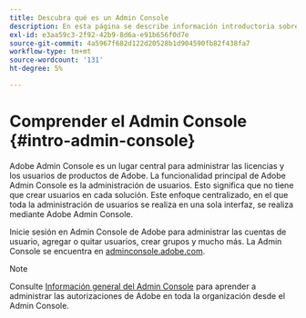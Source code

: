 ```yaml
---
title: Descubra qué es un Admin Console
description: En esta página se describe información introductoria sobre el Admin Console.
exl-id: e3aa59c3-2f92-42b9-8d6a-e91b656f0d7e
source-git-commit: 4a5967f682d122d20528b1d904590fb82f438fa7
workflow-type: tm+mt
source-wordcount: '131'
ht-degree: 5%

---
```


# Comprender el Admin Console {#intro-admin-console}

Adobe Admin Console es un lugar central para administrar las licencias y los usuarios de productos de Adobe. La funcionalidad principal de Adobe Admin Console es la administración de usuarios. Esto significa que no tiene que crear usuarios en cada solución. Este enfoque centralizado, en el que toda la administración de usuarios se realiza en una sola interfaz, se realiza mediante Adobe Admin Console.

Inicie sesión en Admin Console de Adobe para administrar las cuentas de usuario, agregar o quitar usuarios, crear grupos y mucho más. La Admin Console se encuentra en [adminconsole.adobe.com](https://adminconsole.adobe.com).

>[!NOTE]
>Consulte [Información general del Admin Console](https://helpx.adobe.com/es/enterprise/using/admin-console.html) para aprender a administrar las autorizaciones de Adobe en toda la organización desde el Admin Console.

